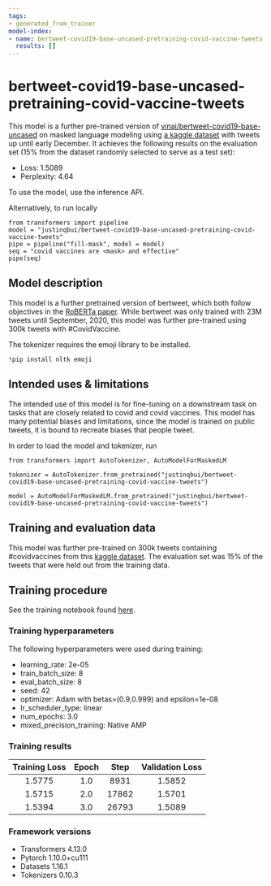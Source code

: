 ```yaml
---
tags:
- generated_from_trainer
model-index:
- name: bertweet-covid19-base-uncased-pretraining-covid-vaccine-tweets
  results: []
---
```


<!-- This model card has been generated automatically according to the information the Trainer had access to. You
should probably proofread and complete it, then remove this comment. -->

# bertweet-covid19-base-uncased-pretraining-covid-vaccine-tweets

This model is a further pre-trained version of [vinai/bertweet-covid19-base-uncased](https://huggingface.co/vinai/bertweet-covid19-base-uncased) on masked language modeling using [a kaggle dataset](https://www.kaggle.com/kaushiksuresh147/covidvaccine-tweets) with tweets up until early December. 
It achieves the following results on the evaluation set (15% from the dataset randomly selected to serve as a test set):
- Loss: 1.5089
- Perplexity: 4.64

To use the model, use the inference API.

Alternatively, to run locally
```
from transformers import pipeline
model = "justinqbui/bertweet-covid19-base-uncased-pretraining-covid-vaccine-tweets"
pipe = pipeline("fill-mask", model = model)
seq = "covid vaccines are <mask> and effective"
pipe(seq)
```

## Model description

This model is a further pretrained version of bertweet, which both follow objectives in the [RoBERTa paper](https://arxiv.org/pdf/1907.11692.pdf). While bertweet was only trained with 23M tweets until September, 2020, this model was further pre-trained using 300k tweets with #CovidVaccine. 

The tokenizer requires the emoji library to be installed.
```
!pip install nltk emoji
```

## Intended uses & limitations

The intended use of this model is for fine-tuning on a downstream task on tasks that are closely related to covid and covid vaccines. This model has many potential biases and limitations, since the model is trained on public tweets, it is bound to recreate biases that people tweet. 

In order to load the model and tokenizer, run 
```
from transformers import AutoTokenizer, AutoModelForMaskedLM

tokenizer = AutoTokenizer.from_pretrained("justinqbui/bertweet-covid19-base-uncased-pretraining-covid-vaccine-tweets")

model = AutoModelForMaskedLM.from_pretrained("justinqbui/bertweet-covid19-base-uncased-pretraining-covid-vaccine-tweets")

```


## Training and evaluation data

This model was further pre-trained on 300k tweets containing #covidvaccines from this [kaggle dataset](https://www.kaggle.com/kaushiksuresh147/covidvaccine-tweets). The evaluation set was 15% of the tweets that were held out from the training data. 

## Training procedure

See the training notebook found [here]().

### Training hyperparameters

The following hyperparameters were used during training:
- learning_rate: 2e-05
- train_batch_size: 8
- eval_batch_size: 8
- seed: 42
- optimizer: Adam with betas=(0.9,0.999) and epsilon=1e-08
- lr_scheduler_type: linear
- num_epochs: 3.0
- mixed_precision_training: Native AMP

### Training results

| Training Loss | Epoch | Step  | Validation Loss |
|:-------------:|:-----:|:-----:|:---------------:|
| 1.5775        | 1.0   | 8931  | 1.5852          |
| 1.5715        | 2.0   | 17862 | 1.5701          |
| 1.5394        | 3.0   | 26793 | 1.5089          |


### Framework versions

- Transformers 4.13.0
- Pytorch 1.10.0+cu111
- Datasets 1.16.1
- Tokenizers 0.10.3
